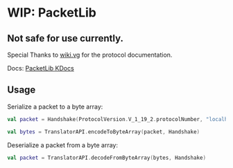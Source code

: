# WIP: PacketLib

## Not safe for use currently.

Special Thanks to [wiki.vg](https://wiki.vg) for the protocol documentation.

Docs: [PacketLib KDocs](https://packetlib.kdocs.layercraft.io/)

## Usage
Serialize a packet to a byte array:
```kotlin
val packet = Handshake(ProtocolVersion.V_1_19_2.protocolNumber, "localhost", 25565, HandshakeNextState.LOGIN)

val bytes = TranslatorAPI.encodeToByteArray(packet, Handshake)
```

Deserialize a packet from a byte array:
```kotlin
val packet = TranslatorAPI.decodeFromByteArray(bytes, Handshake)
```
